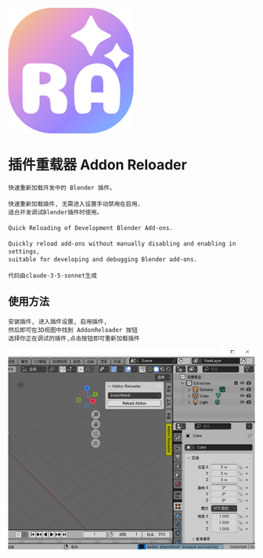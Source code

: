 ![logo.png](logo.png)

# 插件重载器 Addon Reloader

    快速重新加载开发中的 Blender 插件。

    快速重新加载插件, 无需进入设置手动禁用在启用，
    适合开发调试Blender插件时使用。

    Quick Reloading of Development Blender Add-ons.

    Quickly reload add-ons without manually disabling and enabling in settings,
    suitable for developing and debugging Blender add-ons.

    代码由claude-3-5-sonnet生成

## 使用方法

    安装插件, 进入插件设置, 启用插件, 
    然后即可在3D视图中找到 AddonReloader 按钮
    选择你正在调试的插件,点击按钮即可重新加载插件

![pv.jpg](pv.jpg)